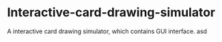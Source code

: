 # Interactive-card-drawing-simulator
A interactive card drawing simulator, which contains GUI interface.
asd 

